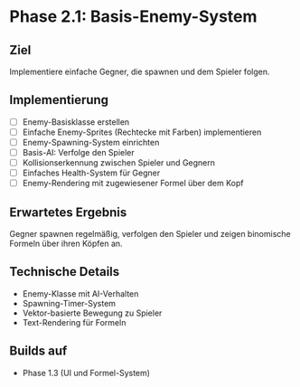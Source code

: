 # Phase 2.1: Basis-Enemy-System

## Ziel
Implementiere einfache Gegner, die spawnen und dem Spieler folgen.

## Implementierung

- [ ] Enemy-Basisklasse erstellen
- [ ] Einfache Enemy-Sprites (Rechtecke mit Farben) implementieren
- [ ] Enemy-Spawning-System einrichten
- [ ] Basis-AI: Verfolge den Spieler
- [ ] Kollisionserkennung zwischen Spieler und Gegnern
- [ ] Einfaches Health-System für Gegner
- [ ] Enemy-Rendering mit zugewiesener Formel über dem Kopf

## Erwartetes Ergebnis
Gegner spawnen regelmäßig, verfolgen den Spieler und zeigen binomische Formeln über ihren Köpfen an.

## Technische Details
- Enemy-Klasse mit AI-Verhalten
- Spawning-Timer-System
- Vektor-basierte Bewegung zu Spieler
- Text-Rendering für Formeln

## Builds auf
- Phase 1.3 (UI und Formel-System)
